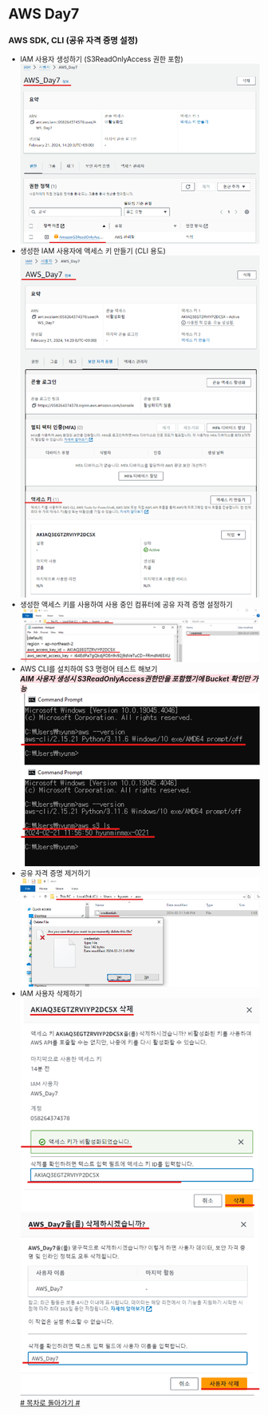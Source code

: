 # AWS Day7    
  
### AWS SDK, CLI (공유 자격 증명 설정)  
  
- IAM 사용자 생성하기 (S3ReadOnlyAccess 권한 포함)  
![alt text](../../Images/AWS/Day_7/01_Create_User_IAM.png)   
- 생성한 IAM 사용자에 액세스 키 만들기 (CLI 용도)  
![alt text](../../Images/AWS/Day_7/02_Create_AccessKey_IAM.png)   
- 생성한 액세스 키를 사용하여 사용 중인 컴퓨터에 공유 자격 증명 설정하기  
![alt text](../../Images/AWS/Day_7/03_Make_SharedCredentials.png)    
- AWS CLI를 설치하여 S3 명령어 테스트 해보기  
  <span style='background-color:#ffdce0'><em>__AIM 사용자 생성시 S3ReadOnlyAccess권한만을 포함했기에 Bucket 확인만 가능__</em></span>
![alt text](../../Images/AWS/Day_7/04_Install_AwsCLI.png)  
![alt text](../../Images/AWS/Day_7/05_Check_Command_AwsCLI.png)   
- 공유 자격 증명 제거하기  
![alt text](../../Images/AWS/Day_7/06_Delete_SharedCredentials.png)   
- IAM 사용자 삭제하기    
![alt text](../../Images/AWS/Day_7/07_Delete_AccessKey_IAM.png)    
![alt text](../../Images/AWS/Day_7/08_Delete_User_IAM.png)    
[# 목차로 돌아가기 #](#aws-day7)  
  
  
  